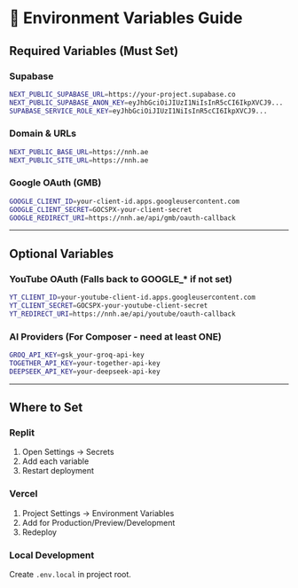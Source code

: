# 🔐 Environment Variables Guide

## Required Variables (Must Set)

### Supabase
```bash
NEXT_PUBLIC_SUPABASE_URL=https://your-project.supabase.co
NEXT_PUBLIC_SUPABASE_ANON_KEY=eyJhbGciOiJIUzI1NiIsInR5cCI6IkpXVCJ9...
SUPABASE_SERVICE_ROLE_KEY=eyJhbGciOiJIUzI1NiIsInR5cCI6IkpXVCJ9...
```

### Domain & URLs
```bash
NEXT_PUBLIC_BASE_URL=https://nnh.ae
NEXT_PUBLIC_SITE_URL=https://nnh.ae
```

### Google OAuth (GMB)
```bash
GOOGLE_CLIENT_ID=your-client-id.apps.googleusercontent.com
GOOGLE_CLIENT_SECRET=GOCSPX-your-client-secret
GOOGLE_REDIRECT_URI=https://nnh.ae/api/gmb/oauth-callback
```

---

## Optional Variables

### YouTube OAuth (Falls back to GOOGLE_* if not set)
```bash
YT_CLIENT_ID=your-youtube-client-id.apps.googleusercontent.com
YT_CLIENT_SECRET=GOCSPX-your-youtube-client-secret
YT_REDIRECT_URI=https://nnh.ae/api/youtube/oauth-callback
```

### AI Providers (For Composer - need at least ONE)
```bash
GROQ_API_KEY=gsk_your-groq-api-key
TOGETHER_API_KEY=your-together-api-key
DEEPSEEK_API_KEY=your-deepseek-api-key
```

---

## Where to Set

### Replit
1. Open Settings → Secrets
2. Add each variable
3. Restart deployment

### Vercel
1. Project Settings → Environment Variables
2. Add for Production/Preview/Development
3. Redeploy

### Local Development
Create `.env.local` in project root.

